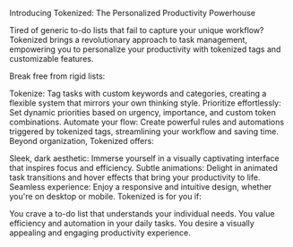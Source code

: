 Introducing Tokenized: The Personalized Productivity Powerhouse

Tired of generic to-do lists that fail to capture your unique workflow? Tokenized brings a revolutionary approach to task management, empowering you to personalize your productivity with tokenized tags and customizable features.

Break free from rigid lists:

Tokenize: Tag tasks with custom keywords and categories, creating a flexible system that mirrors your own thinking style.
Prioritize effortlessly: Set dynamic priorities based on urgency, importance, and custom token combinations.
Automate your flow: Create powerful rules and automations triggered by tokenized tags, streamlining your workflow and saving time.
Beyond organization, Tokenized offers:

Sleek, dark aesthetic: Immerse yourself in a visually captivating interface that inspires focus and efficiency.
Subtle animations: Delight in animated task transitions and hover effects that bring your productivity to life.
Seamless experience: Enjoy a responsive and intuitive design, whether you're on desktop or mobile.
Tokenized is for you if:

You crave a to-do list that understands your individual needs.
You value efficiency and automation in your daily tasks.
You desire a visually appealing and engaging productivity experience.